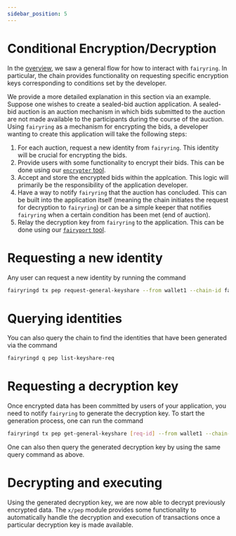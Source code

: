 ```yaml
---
sidebar_position: 5
---
```


# Conditional Encryption/Decryption

In the [overview](/docs/basics/overview.md), we saw a general flow for how to interact with `fairyring`.
In particular, the chain provides functionality on requesting specific encryption keys corresponding to conditions set by the developer.

We provide a more detailed explanation in this section via an example.
Suppose one wishes to create a sealed-bid auction application.
A sealed-bid auction is an auction mechanism in which bids submitted to the auction are not made available to the participants during the course of the auction.
Using `fairyring` as a mechanism for encrypting the bids, a developer wanting to create this application will take the following steps:

1. For each auction, request a new identity from `fairyring`. This identity will be crucial for encrypting the bids.
2. Provide users with some functionality to encrypt their bids. This can be done using our [`encrypter` tool](/docs/advanced/encrypt_tx.md).
3. Accept and store the encrypted bids within the applcation. This logic will primarily be the responsibility of the application developer.
4. Have a way to notify `fairyring` that the auction has concluded. This can be built into the application itself (meaning the chain initiates the request for decryption to `fairyring`) or can be a simple keeper that notifies `fairyring` when a certain condition has been met (end of auction).
5. Relay the decryption key from `fairyring` to the application. This can be done using our [`fairyport` tool](/docs/advanced/fairyport.md).

# Requesting a new identity

Any user can request a new identity by running the command

```bash
fairyringd tx pep request-general-keyshare --from wallet1 --chain-id fairyring_devnet --home ./devnet_data/fairyring_devnet --keyring-backend test --gas-prices 1ufairy -y 2>&1
```

# Querying identities

You can also query the chain to find the identities that have been generated via the command

```bash
fairyringd q pep list-keyshare-req
```

# Requesting a decryption key

Once encrypted data has been committed by users of your application, you need to notify `fairyring` to generate the decryption key.
To start the generation process, one can run the command

```bash
fairyringd tx pep get-general-keyshare [req-id] --from wallet1 --chain-id fairyring_devnet --home ./devnet_data/fairyring_devnet --keyring-backend test --gas-prices 1ufairy -y 2>&1
```

One can also then query the generated decryption key by using the same query command as above.

# Decrypting and executing

Using the generated decryption key, we are now able to decrypt previously encrypted data.
The `x/pep` module provides some functionality to automatically handle the decryption and execution of transactions once a particular decryption key is made available.
